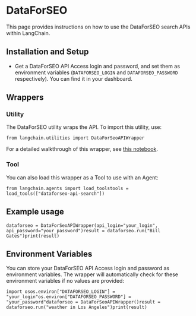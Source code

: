 DataForSEO
==========

This page provides instructions on how to use the DataForSEO search APIs within LangChain.

Installation and Setup[](#installation-and-setup "Direct link to Installation and Setup")
------------------------------------------------------------------------------------------

*   Get a DataForSEO API Access login and password, and set them as environment variables (`DATAFORSEO_LOGIN` and `DATAFORSEO_PASSWORD` respectively). You can find it in your dashboard.

Wrappers[](#wrappers "Direct link to Wrappers")
------------------------------------------------

### Utility[](#utility "Direct link to Utility")

The DataForSEO utility wraps the API. To import this utility, use:

    from langchain.utilities import DataForSeoAPIWrapper

For a detailed walkthrough of this wrapper, see [this notebook](/docs/integrations/tools/dataforseo.ipynb).

### Tool[](#tool "Direct link to Tool")

You can also load this wrapper as a Tool to use with an Agent:

    from langchain.agents import load_toolstools = load_tools(["dataforseo-api-search"])

Example usage[](#example-usage "Direct link to Example usage")
---------------------------------------------------------------

    dataforseo = DataForSeoAPIWrapper(api_login="your_login", api_password="your_password")result = dataforseo.run("Bill Gates")print(result)

Environment Variables[](#environment-variables "Direct link to Environment Variables")
---------------------------------------------------------------------------------------

You can store your DataForSEO API Access login and password as environment variables. The wrapper will automatically check for these environment variables if no values are provided:

    import osos.environ["DATAFORSEO_LOGIN"] = "your_login"os.environ["DATAFORSEO_PASSWORD"] = "your_password"dataforseo = DataForSeoAPIWrapper()result = dataforseo.run("weather in Los Angeles")print(result)